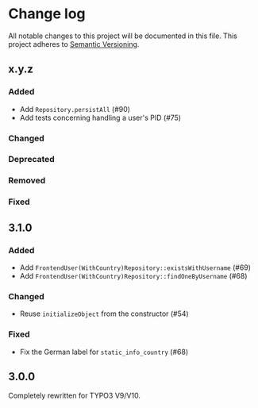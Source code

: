 # Change log

All notable changes to this project will be documented in this file.
This project adheres to [Semantic Versioning](https://semver.org/).

## x.y.z

### Added
- Add `Repository.persistAll` (#90)
- Add tests concerning handling a user's PID (#75)

### Changed

### Deprecated

### Removed

### Fixed

## 3.1.0

### Added
- Add `FrontendUser(WithCountry)Repository::existsWithUsername` (#69)
- Add `FrontendUser(WithCountry)Repository::findOneByUsername` (#68)

### Changed
- Reuse `initializeObject` from the constructor (#54)

### Fixed
- Fix the German label for `static_info_country` (#68)

## 3.0.0

Completely rewritten for TYPO3 V9/V10.
